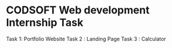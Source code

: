 # CODSOFT Web development Internship Task
Task 1: Portfolio Website
Task 2 : Landing Page
Task 3 : Calculator
